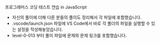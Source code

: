 프로그래머스 코딩 테스트 연습 in JavaScript
  - 자신의 풀이에 더해 다른 분들의 풀이도 정리해서 각 파일에 포함했습니다.
  - .vscode/launch.json 파일에 VS Code에서 바로 각 폴더의 파일을 실행할 수 있는 설정을 작성해놓았습니다.
  - level-0-013 부터 풀이 파일에 문제와 문제 링크를 포함했습니다.
